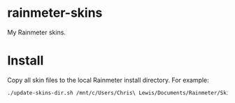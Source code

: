 # rainmeter-skins

My Rainmeter skins.

# Install

Copy all skin files to the local Rainmeter install directory. For example:

```bash
./update-skins-dir.sh /mnt/c/Users/Chris\ Lewis/Documents/Rainmeter/Skins
```

